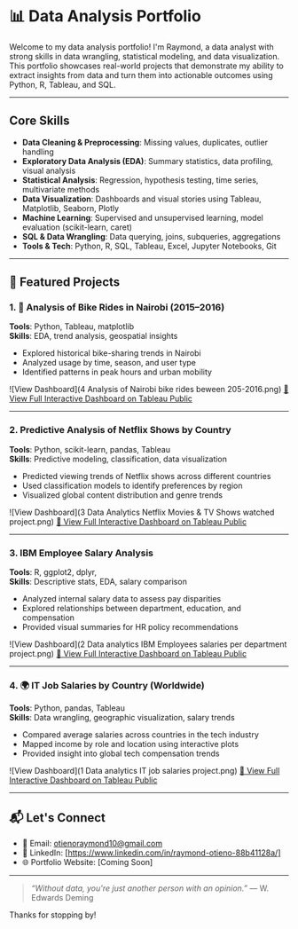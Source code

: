 # 📊 Data Analysis Portfolio

Welcome to my data analysis portfolio! I'm Raymond, a data analyst with strong skills in data wrangling, statistical modeling, and data visualization. This portfolio showcases real-world projects that demonstrate my ability to extract insights from data and turn them into actionable outcomes using Python, R, Tableau, and SQL.

---

## Core Skills

- **Data Cleaning & Preprocessing**: Missing values, duplicates, outlier handling
- **Exploratory Data Analysis (EDA)**: Summary statistics, data profiling, visual analysis
- **Statistical Analysis**: Regression, hypothesis testing, time series, multivariate methods
- **Data Visualization**: Dashboards and visual stories using Tableau, Matplotlib, Seaborn, Plotly
- **Machine Learning**: Supervised and unsupervised learning, model evaluation (scikit-learn, caret)
- **SQL & Data Wrangling**: Data querying, joins, subqueries, aggregations
- **Tools & Tech**: Python, R, SQL, Tableau, Excel, Jupyter Notebooks, Git

---

## 📂 Featured Projects

### 1. 🚴 **Analysis of Bike Rides in Nairobi (2015–2016)**
**Tools**: Python, Tableau, matplotlib  
**Skills**: EDA, trend analysis, geospatial insights  
- Explored historical bike-sharing trends in Nairobi  
- Analyzed usage by time, season, and user type  
- Identified patterns in peak hours and urban mobility

![View Dashboard](4 Analysis of Nairobi bike rides beween 205-2016.png) 
[🔗 View Full Interactive Dashboard on Tableau Public](https://public.tableau.com/app/profile/ray.otieno/viz/NairobiBikeRidesProject/Dashboard1?publish=yes)

---

### 2. **Predictive Analysis of Netflix Shows by Country**
**Tools**: Python, scikit-learn, pandas, Tableau  
**Skills**: Predictive modeling, classification, data visualization  
- Predicted viewing trends of Netflix shows across different countries  
- Used classification models to identify preferences by region  
- Visualized global content distribution and genre trends

![View Dashboard](3 Data Analytics Netflix Movies & TV Shows watched project.png)
[🔗 View Full Interactive Dashboard on Tableau Public](https://public.tableau.com/app/profile/ray.otieno/viz/NetflixDashboard_17528676873730/Netflix?publish=yes)

---

### 3. **IBM Employee Salary Analysis**
**Tools**: R, ggplot2, dplyr,   
**Skills**: Descriptive stats, EDA, salary comparison  
- Analyzed internal salary data to assess pay disparities  
- Explored relationships between department, education, and compensation  
- Provided visual summaries for HR policy recommendations

![View Dashboard](2 Data analytics IBM Employees salaries per department project.png)
[🔗 View Full Interactive Dashboard on Tableau Public](https://public.tableau.com/app/profile/ray.otieno/viz/IBMHRDashboard_17528679370860/Dashboard1?publish=yes)

---

### 4. 🌍 **IT Job Salaries by Country (Worldwide)**
**Tools**: Python, pandas, Tableau  
**Skills**: Data wrangling, geographic visualization, salary trends  
- Compared average salaries across countries in the tech industry  
- Mapped income by role and location using interactive plots  
- Provided insight into global tech compensation trends

![View Dashboard](1 Data analytics IT job salaries project.png)
[🔗 View Full Interactive Dashboard on Tableau Public](https://public.tableau.com/app/profile/ray.otieno/viz/JobSalariesDashboard_17528681625450/Dashboard1?publish=yes)

---

## 📬 Let's Connect

- 📧 Email: otienoraymond10@gmail.com  
- 💼 LinkedIn: [https://www.linkedin.com/in/raymond-otieno-88b41128a/]  
- 🌐 Portfolio Website: [Coming Soon]

---

> _“Without data, you're just another person with an opinion.”_ — W. Edwards Deming

Thanks for stopping by!
